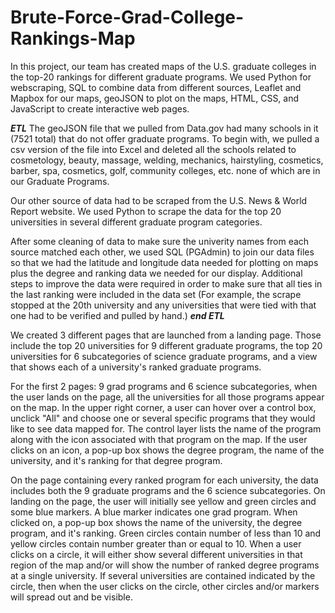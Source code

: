 # Brute-Force-Grad-College-Rankings-Map

In this project, our team has created maps of the U.S. graduate colleges in the top-20 rankings for different graduate programs. We used Python for webscraping, SQL to combine data from different sources, Leaflet and Mapbox for our maps, geoJSON to plot on the maps, HTML, CSS, and JavaScript to create interactive web pages.

***ETL***
The geoJSON file that we pulled from Data.gov had many schools in it (7521 total) that do not offer graduate programs. To begin with, we pulled a csv version of the file into Excel and deleted all the schools related to cosmetology, beauty, massage, welding, mechanics, hairstyling, cosmetics, barber, spa, cosmetics, golf, community colleges, etc. none of which are in our Graduate Programs. 

Our other source of data had to be scraped from the U.S. News & World Report website. We used Python to scrape the data for the top 20 universities in several different graduate program categories.

After some cleaning of data to make sure the univerity names from each source matched each other, we used SQL (PGAdmin) to join our data files so that we had the latitude and longitude data needed for plotting on maps plus the degree and ranking data we needed for our display. Additional steps to improve the data were required in order to make sure that all ties in the last ranking were included in the data set (For example, the scrape stopped at the 20th university and any universities that were tied with that one had to be verified and pulled by hand.)
***end ETL***

We created 3 different pages that are launched from a landing page. Those include the top 20 universities for 9 different graduate programs, the top 20 universities for 6 subcategories of science graduate programs, and a view that shows each of a university's ranked graduate programs.

For the first 2 pages: 9 grad programs and 6 science subcategories, when the user lands on the page, all the universities for all those programs appear on the map. In the upper right corner, a user can hover over a control box, unclick "All" and choose one or several specific programs that they would like to see data mapped for. The control layer lists the name of the program along with the icon associated with that program on the map. If the user clicks on an icon, a pop-up box shows the degree program, the name of the university, and it's ranking for that degree program.

On the page containing every ranked program for each university, the data includes both the 9 graduate programs and the 6 science subcategories. On landing on the page, the user will initially see yellow and green circles and some blue markers. A blue marker indicates one grad program. When clicked on, a pop-up box shows the name of the university, the degree program, and it's ranking. Green circles contain number of less than 10 and yellow circles contain number greater than or equal to 10. When a user clicks on a circle, it will either show several different universities in that region of the map and/or will show the number of ranked degree programs at a single university. If several universities are contained indicated by the circle, then when the user clicks on the circle, other circles and/or markers will spread out and be visible.





